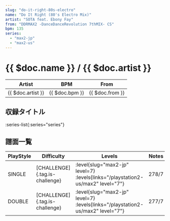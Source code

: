 ```yaml
---
slug: "do-it-right-80s-electro"
name: "Do It Right (80's Electro Mix)"
artist: "SOTA feat. Ebony Fay"
from: "DDRMAX2 -DanceDanceRevolution 7thMIX- CS"
bpm: 135
series:
  - "max2-jp"
  - "max2-us"
---
```


# {{ $doc.name }} / {{ $doc.artist }}

|Artist|BPM|From|
|------|---|----|
|{{ $doc.artist }}|{{ $doc.bpm }}|{{ $doc.from }}|

## 収録タイトル

:series-list{:series="series"}

## 譜面一覧

|PlayStyle|Difficulty|Levels|Notes|Movie|
|---------|----------|------|-----|-----|
|SINGLE|[CHALLENGE]{.tag.is-challenge}|<div class="field is-grouped is-grouped-multiline"> :level{slug="max2-jp" level=7} :levels{links="/playstation2-us/max2" level="7"}</div>|278/7||
|DOUBLE|[CHALLENGE]{.tag.is-challenge}|<div class="field is-grouped is-grouped-multiline"> :level{slug="max2-jp" level=7} :levels{links="/playstation2-us/max2" level="7"}</div>|277/7||
